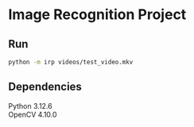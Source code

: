 # Image Recognition Project
## Run
```bash
python -m irp videos/test_video.mkv
```
## Dependencies
Python 3.12.6  
OpenCV 4.10.0
